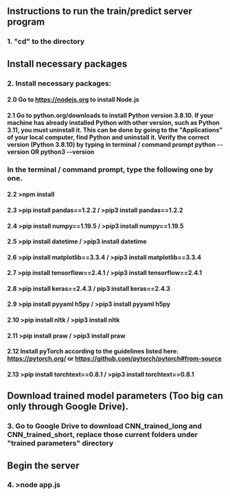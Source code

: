## Instructions to run the train/predict server program

### 1. "cd" to the directory

## Install necessary packages

### 2. Install necessary packages:

#### 2.0 Go to https://nodejs.org to install Node.js 
#### 2.1 Go to python.org/downloads to install Python version 3.8.10. If your machine has already installed Python with other version, such as Python 3.11, you must uninstall it. This can be done by going to the "Applications" of your local computer, find Python and uninstall it. Verify the correct version (Python 3.8.10) by typing in terminal / command prompt python --version OR python3 --version

### In the terminal / command prompt, type the following one by one.
#### 2.2 >npm install
#### 2.3 >pip install pandas==1.2.2 / >pip3 install pandas==1.2.2
#### 2.4 >pip install numpy==1.19.5 / >pip3 install numpy==1.19.5
#### 2.5 >pip install datetime / >pip3 install datetime
#### 2.6 >pip install matplotlib==3.3.4 / >pip3 install matplotlib==3.3.4
#### 2.7 >pip install tensorflow==2.4.1 / >pip3 install tensorflow==2.4.1
#### 2.8 >pip install keras==2.4.3 / pip3 install keras==2.4.3
#### 2.9 >pip install pyyaml h5py / >pip3 install pyyaml h5py
#### 2.10 >pip install nltk / >pip3 install nltk
#### 2.11 >pip install praw / >pip3 install praw
#### 2.12 Install pyTorch according to the guidelines listed here: https://pytorch.org/ or https://github.com/pytorch/pytorch#from-source
#### 2.13 >pip install torchtext==0.8.1 / >pip3 install torchtext==0.8.1


## Download trained model parameters (Too big can only through Google Drive).

### 3. Go to Google Drive to download CNN_trained_long and CNN_trained_short, replace those current folders under "trained parameters" directory

## Begin the server

### 4. >node app.js
